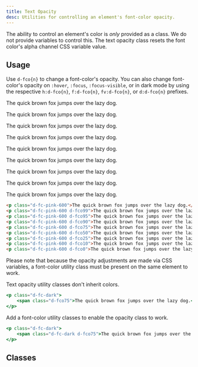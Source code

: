 ```yaml
---
title: Text Opacity
desc: Utilities for controlling an element's font-color opacity.
---
```

The ability to control an element's color is <em>only</em> provided as a class. We do not provide variables to control this. The text opacity class resets the font color's alpha channel CSS variable value.

## Usage

Use `d-fco{n}` to change a font-color's opacity. You can also change font-color's opacity on `:hover`, `:focus`, `:focus-visible`, or in dark mode by using the respective `h:d-fco{n}`, `f:d-fco{n}`, `fv:d-fco{n}`, or `d:d-fco{n}` prefixes.

<code-well-header class="d-d-flex d-jc-center d-fd-column d-p24 d-bgc-pink-100 d-w100p d-hmn102" custom>
  <p class="d-fs20 d-fc-pink-600">The quick brown fox jumps over the lazy dog.</p>
  <p class="d-fs20 d-fc-pink-600 d-fco99">The quick brown fox jumps over the lazy dog.</p>
  <p class="d-fs20 d-fc-pink-600 d-fco95">The quick brown fox jumps over the lazy dog.</p>
  <p class="d-fs20 d-fc-pink-600 d-fco90">The quick brown fox jumps over the lazy dog.</p>
  <p class="d-fs20 d-fc-pink-600 d-fco75">The quick brown fox jumps over the lazy dog.</p>
  <p class="d-fs20 d-fc-pink-600 d-fco50">The quick brown fox jumps over the lazy dog.</p>
  <p class="d-fs20 d-fc-pink-600 d-fco25">The quick brown fox jumps over the lazy dog.</p>
  <p class="d-fs20 d-fc-pink-600 d-fco10">The quick brown fox jumps over the lazy dog.</p>
  <p class="d-fs20 d-fc-pink-600 d-fco0">The quick brown fox jumps over the lazy dog.</p>
</code-well-header>

```html
<p class="d-fc-pink-600">The quick brown fox jumps over the lazy dog.</p>
<p class="d-fc-pink-600 d-fco99">The quick brown fox jumps over the lazy dog.</p>
<p class="d-fc-pink-600 d-fco95">The quick brown fox jumps over the lazy dog.</p>
<p class="d-fc-pink-600 d-fco90">The quick brown fox jumps over the lazy dog.</p>
<p class="d-fc-pink-600 d-fco75">The quick brown fox jumps over the lazy dog.</p>
<p class="d-fc-pink-600 d-fco50">The quick brown fox jumps over the lazy dog.</p>
<p class="d-fc-pink-600 d-fco25">The quick brown fox jumps over the lazy dog.</p>
<p class="d-fc-pink-600 d-fco10">The quick brown fox jumps over the lazy dog.</p>
<p class="d-fc-pink-600 d-fco0">The quick brown fox jumps over the lazy dog.</p>
```

Please note that because the opacity adjustments are made via CSS variables, a font-color utility class must be present on the same element to work.

<div class="d-fw-bold d-d-flex d-ai-center d-lh20 d-mt16">
  <icon-close class="d-w24 d-h24 d-p2 d-bar-circle d-bgc-red-100 d-fc-red-400" />
  <span class="d-ml8">Text opacity utility classes don't inherit colors.</span>
</div>

<!-- Is important to have a blank line between div and ```html -->
<div  class="d-bgc-black-700 d-bar8">
  <div  class="d-p8 d-bgc-red-400 d-bgo25 d-bar8">

  ```jsx
  <p class="d-fc-dark">
      <span class="d-fco75">The quick brown fox jumps over the lazy dog.</span>
  </p>
  ```

  </div>
</div>

<div class="d-fw-bold d-d-flex d-ai-center d-lh20 d-mt16">
  <icon-checkmark class="d-w24 d-h24 d-p2 d-bar-circle d-bgc-green-100 d-fc-green-300" />
  <span class="d-ml8">Add a font-color utility classes to enable the opacity class to work.</span>
</div>

<!-- Is important to have a blank line between div and ```html -->
<div  class="d-bgc-black-700 d-bar8">
  <div  class="d-p8 d-bgc-green-200 d-bgo25 d-bar8">

  ```jsx
  <p class="d-fc-dark">
      <span class="d-fc-dark d-fco75">The quick brown fox jumps over the lazy dog.</span>
  </p>
  ```

  </div>
</div>

<script setup>
  import { opacity } from '@data/type.json';
</script>

## Classes

<utility-class-table>
  <template #content>
    <tbody>
      <tr v-for="i in opacity">
        <th scope="row" class="d-ff-mono d-fc-purple d-fw-normal d-fs12">.d-fco{{ i }}</th>
        <td class="d-ff-mono d-fc-orange d-fs12">--fco: {{ i }}% !important;</td>
      </tr>
    </tbody>
  </template>
</utility-class-table>

